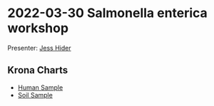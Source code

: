 # 2022-03-30 Salmonella enterica workshop

Presenter: [Jess Hider](https://github.com/Jesser11)

## Krona Charts

- [Human Sample](https://raw.githack.com/ktmeaton/slides/master/2022/03/30_Workshop_Salmonella_enterica_human.html)
- [Soil Sample](https://raw.githack.com/ktmeaton/slides/master/2022/03/30_Workshop_Salmonella_enterica_soil.html)

